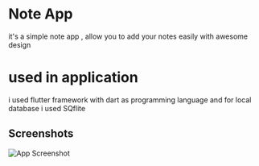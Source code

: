 
# Note App

it's a simple note app , allow you to add your notes easily with awesome design
# used in application

i used flutter framework with dart as programming language and for local database i used SQflite
## Screenshots

![App Screenshot](https://files.fm/f/hv8zfkz8z)

